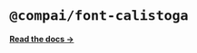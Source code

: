 # `@compai/font-calistoga`

[**Read the docs &rarr;**](https://components.ai/docs/typefaces/calistoga)
